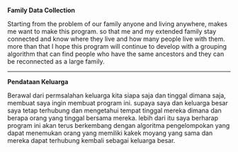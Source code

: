 **Family Data Collection**

Starting from the problem of our family anyone and living anywhere, makes me want to make this program. so that me and my extended family stay connected and know where they live and how many people live with them. more than that I hope this program will continue to develop with a grouping algorithm that can find people who have the same ancestors and they can be reconnected as a large family.
<hr>

**Pendataan Keluarga**

Berawal dari permsalahan keluarga kita siapa saja dan tinggal dimana saja, membuat saya ingin membuat program ini. supaya saya dan keluarga besar saya tetap terhubung dan mengetahui tempat tinggal mereka dimana dan berapa orang yang tinggal bersama mereka. lebih dari itu saya berharap program ini akan terus berkembang dengan algoritma pengelompokan yang dapat menemukan orang yang memiliki kakek moyang yang sama dan mereka dapat terhubung kembali sebagai keluarga besar.
